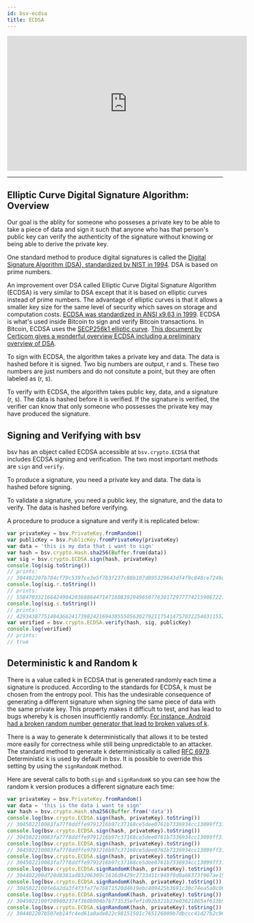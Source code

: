 ```yaml
---
id: bsv-ecdsa
title: ECDSA
---
```


<iframe width="560" height="315" src="https://www.youtube.com/embed/-C5cgLzapLE" frameborder="0" allow="accelerometer; autoplay; encrypted-media; gyroscope; picture-in-picture" allowfullscreen></iframe>

---------------------------

Elliptic Curve Digital Signature Algorithm: Overview
----------------------------------------------------

Our goal is the ablity for someone who posseses a private key to be able to take
a piece of data and sign it such that anyone who has that person's public key
can verify the authenticity of the signature without knowing or being able to
derive the private key.

One standard method to produce digital signatures is called the [Digital
Signature Algorithm (DSA), standardized by NIST in
1994](https://csrc.nist.gov/publications/detail/fips/186/archive/1994-05-19).
DSA is based on prime numbers.

An improvement over DSA called Elliptic Curve Digital Signature Algorithm
(ECDSA) is very similar to DSA except that it is based on elliptic curves
instead of prime numbers. The advantage of elliptic curves is that it allows a
smaller key size for the same level of security which saves on storage and
computation costs. [ECDSA was standardized in ANSI x9.63 in
1999](http://citeseerx.ist.psu.edu/viewdoc/download?doi=10.1.1.202.2977&rep=rep1&type=pdf).
ECDSA is what's used inside Bitcoin to sign and verify Bitcoin transactions. In
Bitcoin, ECDSA uses the [SECP256k1 elliptic curve](./bsv-point.md). [This
document by Certicom gives a wonderful overview ECDSA including a preliminary
overview of
DSA](http://www.cs.miami.edu/home/burt/learning/Csc609.142/ecdsa-cert.pdf).

To sign with ECDSA, the algorithm takes a private key and data. The data is
hashed before it is signed. Two big numbers are output, r and s. These two
numbers are just numbers and do not consitute a point, but they are often
labeled as (r, s).

To verify with ECDSA, the algorithm takes public key, data, and a signature (r,
s). The data is hashed before it is verified. If the signature is verified, the
verifier can know that only someone who possesses the private key may have
produced the signature.

Signing and Verifying with bsv
------------------------------

bsv has an object called ECDSA accessible at <code>bsv.crypto.ECDSA</code> that
includes ECDSA signing and verification. The two most important methods are
<code>sign</code> and <code>verify</code>.

To produce a signature, you need a private key and data. The data is hashed
before signing.

To validate a signature, you need a public key, the signature, and the data to
verify. The data is hashed before verifying.

A procedure to produce a signature and verify it is replicated below:

```javascript
var privateKey = bsv.PrivateKey.fromRandom()
var publicKey = bsv.PublicKey.fromPrivateKey(privateKey)
var data = 'this is my data that i want to sign'
var hash = bsv.crypto.Hash.sha256(Buffer.from(data))
var sig = bsv.crypto.ECDSA.sign(hash, privateKey)
console.log(sig.toString())
// prints:
// 304402207b784cf70c5397ce3e5f7b3f237c88b107d895329643df4f9c848ce7246d866402205eec00973cf0844051f9aef276134191afba2e3430e8eb891ec2eab831f3cf29
console.log(sig.r.toString())
// prints:
// 55847033216642490420368864471471608392049650776301729777742159067227725071972
console.log(sig.s.toString())
// prints:
// 42934387751484366241739824216943855505630279211754147570322540311552099340073
var verified = bsv.crypto.ECDSA.verify(hash, sig, publicKey)
console.log(verified)
// prints:
// true
```

Deterministic k and Random k
----------------------------

There is a value called k in ECDSA that is generated randomly each time a
signature is produced. According to the standards for ECDSA, k must be chosen
from the entropy pool. This has the undesirable consequence of generating a
different signature when signing the same piece of data with the same private
key. This property makes it difficult to test, and has lead to bugs whereby k is
chosen insufficiently randomly. [For instance, Android had a broken random
number generator that lead to broken values of
k](https://bitcoin.org/en/alert/2013-08-11-android).

There is a way to generate k deterministically that allows it to be tested more
easily for correctness while still being unpredictable to an attacker. The
standard method to generate k deterministically is called [RFC 6979](https://tools.ietf.org/html/rfc6979).
Deterministic k is used by default in bsv. It is possible to override this
setting by using the <code>signRandomK</code> method.

Here are several calls to both <code>sign</code> and <code>signRandomK</code> so
you can see how the random k version produces a different signature each time:

```javascript
var privateKey = bsv.PrivateKey.fromRandom()
var data = 'this is the data i want to sign'
var hash = bsv.crypto.Hash.sha256(Buffer.from('data'))
console.log(bsv.crypto.ECDSA.sign(hash, privateKey).toString())
// 304502210083fa77f8ddffe9791216b97c37168ce5dee0761b7336934cc13099ff31c80f1302207066a2ae7a21dead1b5e126ba67b4304a2f5c4eb0febc7be63695354b6e84483
console.log(bsv.crypto.ECDSA.sign(hash, privateKey).toString())
// 304502210083fa77f8ddffe9791216b97c37168ce5dee0761b7336934cc13099ff31c80f1302207066a2ae7a21dead1b5e126ba67b4304a2f5c4eb0febc7be63695354b6e84483
console.log(bsv.crypto.ECDSA.sign(hash, privateKey).toString())
// 304502210083fa77f8ddffe9791216b97c37168ce5dee0761b7336934cc13099ff31c80f1302207066a2ae7a21dead1b5e126ba67b4304a2f5c4eb0febc7be63695354b6e84483
console.log(bsv.crypto.ECDSA.sign(hash, privateKey).toString())
// 304502210083fa77f8ddffe9791216b97c37168ce5dee0761b7336934cc13099ff31c80f1302207066a2ae7a21dead1b5e126ba67b4304a2f5c4eb0febc7be63695354b6e84483
console.log(bsv.crypto.ECDSA.signRandomK(hash, privateKey).toString())
// 304402200d720d8381ad83206309c1616d9429c2733d11c949f9d0a68373f907ae15b3e2022052730acfe4bed13e33ac58b653c2996cf2ce9e5ce70d220808da240c86d59e58
console.log(bsv.crypto.ECDSA.signRandomK(hash, privateKey).toString())
// 3045022100fe6a2da3f473fa77e76871520d4619ebc409425b3691c30c74ea5a0c06ffd49802202be6452252f704ea950f642ba80040d198462f8d20e4e191befd40cf956989f6
console.log(bsv.crypto.ECDSA.signRandomK(hash, privateKey).toString())
// 3045022100f289602374f360b904b7b773535efef1d92b321b23e03621865af613b5a95fd502204a1faef736eaaf461d78ff4c33337194c0c17685827b35e0d76da9f39dd50153
console.log(bsv.crypto.ECDSA.signRandomK(hash, privateKey).toString())
// 304402207b507eb14fc4ed61a0ade822c98151501c765126009b7dbccc41d27b2c965f7702204fa607e78733a417fa7f7fb9bff39c0ce5e7c14ac62a427f5e02562c8d5240da
```
